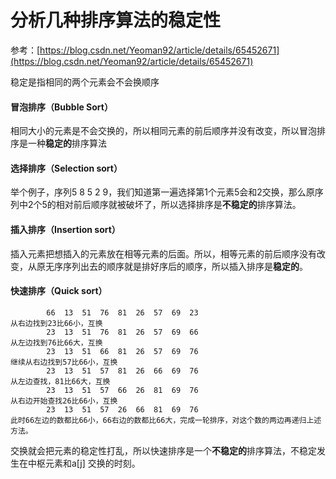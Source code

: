 # 分析几种排序算法的稳定性

参考：[https://blog.csdn.net/Yeoman92/article/details/65452671](https://blog.csdn.net/Yeoman92/article/details/65452671)

稳定是指相同的两个元素会不会换顺序

#### **冒泡排序（Bubble Sort）** <a id="1&#x5192;&#x6CE1;&#x6392;&#x5E8F;bubble-sort"></a>

相同大小的元素是不会交换的，所以相同元素的前后顺序并没有改变，所以冒泡排序是一种**稳定的**排序算法  

#### **选择排序（Selection sort）** <a id="2&#x9009;&#x62E9;&#x6392;&#x5E8F;selection-sort"></a>

举个例子，序列5 8 5 2 9，我们知道第一遍选择第1个元素5会和2交换，那么原序列中2个5的相对前后顺序就被破坏了，所以选择排序是**不稳定的**排序算法。

#### **插入排序（Insertion sort）** <a id="3&#x63D2;&#x5165;&#x6392;&#x5E8F;insertion-sort"></a>

插入元素把想插入的元素放在相等元素的后面。所以，相等元素的前后顺序没有改变，从原无序序列出去的顺序就是排好序后的顺序，所以插入排序是**稳定的**。

#### **快速排序（Quick sort）** <a id="4&#x5FEB;&#x901F;&#x6392;&#x5E8F;quick-sort"></a>

```text
        66  13  51  76  81  26  57  69  23
从右边找到23比66小，互换
        23  13  51  76  81  26  57  69  66
从左边找到76比66大，互换
        23  13  51  66  81  26  57  69  76
继续从右边找到57比66小，互换
        23  13  51  57  81  26  66  69  76
从左边查找，81比66大，互换
        23  13  51  57  66  26  81  69  76
从右边开始查找26比66小，互换
        23  13  51  57  26  66  81  69  76
此时66左边的数都比66小，66右边的数都比66大，完成一轮排序，对这个数的两边再递归上述方法。
```

交换就会把元素的稳定性打乱，所以快速排序是一个**不稳定的**排序算法，不稳定发生在中枢元素和a\[j\] 交换的时刻。

